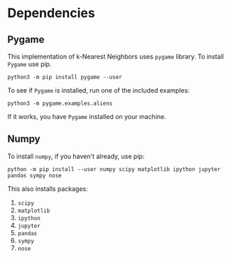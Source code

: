 # Dependencies

## Pygame

This implementation of k-Nearest Neighbors uses `pygame` library. 
To install `Pygame` use pip.

`python3 -m pip install pygame --user`

To see if `Pygame` is installed, run one of the included examples:

`python3 -m pygame.examples.aliens`

If it works, you have `Pygame` installed on your machine.

## Numpy

To install 	`numpy`, if you haven't already, use pip:

`python -m pip install --user numpy scipy matplotlib ipython jupyter pandas sympy nose`


This also installs packages:

1. `scipy`
2. `matplotlib`
3. `ipython`
4. `jupyter`
5. `pandas`
6. `sympy`
7. `nose`